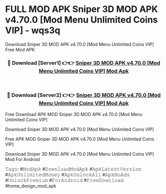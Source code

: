 # FULL MOD APK Sniper 3D MOD APK v4.70.0 [Mod Menu Unlimited Coins VIP] - wqs3q
Download Sniper 3D MOD APK v4.70.0 [Mod Menu Unlimited Coins VIP] Free Mod APK

<div align="center">
<h3>🔴 Download [Server1] 👉👉 <a href="https://apk-comot.site?title=Sniper_3D_MOD_APK_v4.70.0_[Mod_Menu_Unlimited_Coins_VIP]">Sniper 3D MOD APK v4.70.0 [Mod Menu Unlimited Coins VIP] Mod Apk</a></h3><br>

<h3>🔴 Download [Server2] 👉👉 <a href="https://apk-comot.site?title=Sniper_3D_MOD_APK_v4.70.0_[Mod_Menu_Unlimited_Coins_VIP]">Sniper 3D MOD APK v4.70.0 [Mod Menu Unlimited Coins VIP] Mod Apk</a></h3>
</div>


Free Download APK MOD Sniper 3D MOD APK v4.70.0 [Mod Menu Unlimited Coins VIP]

Download Sniper 3D MOD APK v4.70.0 [Mod Menu Unlimited Coins VIP] 

Free APK MOD Sniper 3D MOD APK v4.70.0 [Mod Menu Unlimited Coins VIP] 

Download Sniper 3D MOD APK v4.70.0 [Mod Menu Unlimited Coins VIP] Mod For Android

𝚃𝚊𝚐𝚜: #𝙼𝚘𝚍𝙰𝚙𝚔 #𝙳𝚘𝚠𝚗𝚕𝚘𝚊𝚍𝙼𝚘𝚍𝙰𝚙𝚔 #𝙰𝚙𝚔𝙻𝚊𝚝𝚎𝚜𝚝𝚅𝚎𝚛𝚜𝚒𝚘𝚗 #𝙰𝚙𝚔𝚄𝚗𝚕𝚒𝚖𝚒𝚝𝚎𝚍𝙼𝚘𝚗𝚎𝚢 #𝙰𝚙𝚔𝚄𝚗𝚕𝚘𝚌𝚔𝙰𝚕𝚕 #𝙰𝚙𝚔𝙽𝚘𝙰𝚍𝚜 #𝚄𝚗𝚕𝚘𝚌𝚔𝙿𝚛𝚎𝚖𝚒𝚞𝚖 #𝙵𝚘𝚛𝙰𝚗𝚍𝚛𝚘𝚒𝚍 #𝙵𝚛𝚎𝚎𝙳𝚘𝚠𝚗𝚕𝚘𝚊𝚍 #home_design_mod_apk